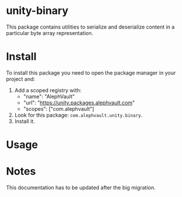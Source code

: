 # unity-binary
This package contains utilities to serialize and deserialize content in a particular byte array representation.

# Install
To install this package you need to open the package manager in your project and:

  1. Add a scoped registry with:
     - "name": "AlephVault"
     - "url": "https://unity.packages.alephvault.com"
     - "scopes": ["com.alephvault"]
  2. Look for this package: `com.alephvault.unity.binary`.
  3. Install it.

# Usage

# Notes
This documentation has to be updated after the big migration.
